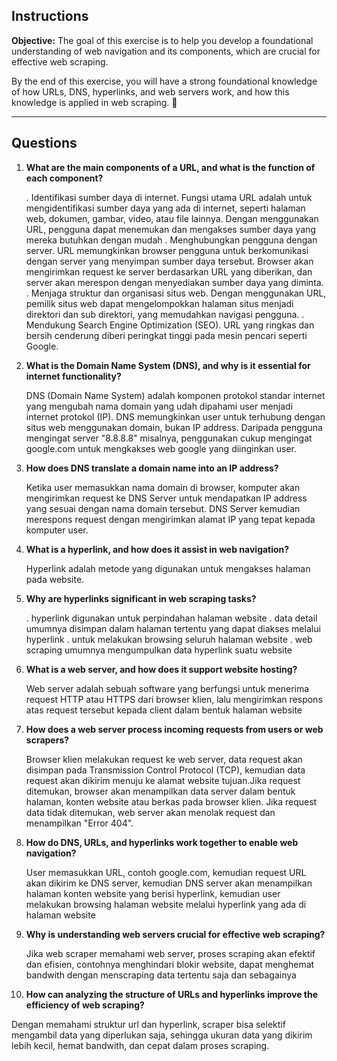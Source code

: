 ## **Instructions**  
**Objective:** The goal of this exercise is to help you develop a foundational understanding of web navigation and its components, which are crucial for effective web scraping.

By the end of this exercise, you will have a strong foundational knowledge of how URLs, DNS, hyperlinks, and web servers work, and how this knowledge is applied in web scraping. 🚀  

---

## **Questions**  
1. **What are the main components of a URL, and what is the function of each component?**  

    . Identifikasi sumber daya di internet. Fungsi utama URL adalah untuk mengidentifikasi sumber daya yang ada di internet, seperti halaman web, dokumen, gambar, video, atau file lainnya. Dengan menggunakan URL, pengguna dapat menemukan dan mengakses sumber daya yang mereka butuhkan dengan mudah
    . Menghubungkan pengguna dengan server. URL memungkinkan browser pengguna untuk berkomunikasi dengan server yang menyimpan sumber daya tersebut. Browser akan mengirimkan request ke server berdasarkan URL yang diberikan, dan server akan merespon dengan menyediakan sumber daya yang diminta.
    . Menjaga struktur dan organisasi situs web. Dengan menggunakan URL, pemilik situs web dapat mengelompokkan halaman situs menjadi direktori dan sub direktori, yang memudahkan navigasi pengguna.
    . Mendukung Search Engine Optimization (SEO). URL yang ringkas dan bersih cenderung diberi peringkat tinggi pada mesin pencari seperti Google.

2. **What is the Domain Name System (DNS), and why is it essential for internet functionality?**  

    DNS (Domain Name System) adalah komponen protokol standar internet yang mengubah nama domain yang udah dipahami user menjadi internet protokol (IP). DNS memungkinkan user untuk terhubung dengan situs web menggunakan domain, bukan IP address. Daripada pengguna mengingat server "8.8.8.8" misalnya, penggunakan cukup mengingat google.com untuk mengkakses web google yang diinginkan user. 

3. **How does DNS translate a domain name into an IP address?**  

    Ketika user memasukkan nama domain di browser, komputer akan mengirimkan request ke DNS Server untuk mendapatkan IP address yang sesuai dengan nama domain tersebut. DNS Server kemudian merespons request dengan mengirimkan alamat IP yang tepat kepada komputer user.

4. **What is a hyperlink, and how does it assist in web navigation?**  

    Hyperlink adalah metode yang digunakan untuk mengakses halaman pada website. 

5. **Why are hyperlinks significant in web scraping tasks?**  

    . hyperlink digunakan untuk perpindahan halaman website
    . data detail umumnya disimpan dalam halaman tertentu yang dapat diakses melalui hyperlink
    . untuk melakukan browsing seluruh halaman website
    . web scraping umumnya mengumpulkan data hyperlink suatu website

6. **What is a web server, and how does it support website hosting?**  

    Web server adalah sebuah software yang berfungsi untuk menerima request HTTP atau HTTPS dari browser klien, lalu mengirimkan respons atas request tersebut kepada client dalam bentuk halaman website

7. **How does a web server process incoming requests from users or web scrapers?**  

    Browser klien melakukan request ke web server, data request akan disimpan pada Transmission Control Protocol (TCP), kemudian data request akan dikirim menuju ke alamat website tujuan.Jika request ditemukan, browser akan menampilkan data server dalam bentuk halaman, konten website atau berkas pada browser klien. Jika request data tidak ditemukan, web server akan menolak request dan menampilkan "Error 404".

8. **How do DNS, URLs, and hyperlinks work together to enable web navigation?**  

    User memasukkan URL, contoh google.com, kemudian request URL akan dikirim ke DNS server, kemudian DNS server akan menampilkan halaman konten website yang berisi hyperlink, kemudian user melakukan browsing halaman website melalui hyperlink yang ada di halaman website 

9. **Why is understanding web servers crucial for effective web scraping?**  

    Jika web scraper memahami web server, proses scraping akan efektif dan efisien, contohnya menghindari blokir website, dapat menghemat bandwith dengan menscraping data tertentu saja dan sebagainya

10. **How can analyzing the structure of URLs and hyperlinks improve the efficiency of web scraping?**  

   Dengan memahami struktur url dan hyperlink, scraper bisa selektif mengambil data yang diperlukan saja, sehingga ukuran data yang dikirim lebih kecil, hemat bandwith, dan cepat dalam proses scraping. 
